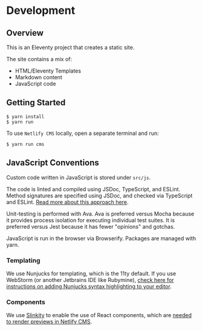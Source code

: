 # Development

## Overview
This is an Eleventy project that creates a static site.

The site contains a mix of:
* HTML/Eleventy Templates
* Markdown content
* JavaScript code

## Getting Started

```sh-session
$ yarn install
$ yarn run
```

To use `Netlify CMS` locally, open a separate terminal and run:

```sh-session
$ yarn run cms
```

## JavaScript Conventions
Custom code written in JavaScript is stored under `src/js`.

The code is linted and compiled using JSDoc, TypeScript, and ESLint. Method signatures are specified using JSDoc, and checked via TypeScript and ESLint. [Read more about this approach here](https://github.com/typesafejs/template#what-is-this).

Unit-testing is performed with Ava. Ava is preferred versus Mocha because it provides process isolation for executing individual test suites. It is preferred versus Jest because it has fewer "opinions" and gotchas.

JavaScript is run in the browser via Browserify. Packages are managed with yarn.

### Templating

We use Nunjucks for templating, which is the 11ty default. If you use WebStorm (or another Jetbrains IDE like Rubymine), [check here for instructions on adding Nunjucks syntax highlighting to your editor](https://stackoverflow.com/questions/33558627/integrating-nunjucks-with-intellij-idea-webstorm).

### Components

We use [Slinkity](https://slinkity.dev/) to enable the use of React components, which are [needed to render previews in Netlify CMS](https://www.netlifycms.org/docs/customization/).


